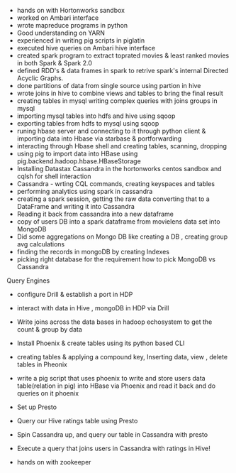 
- hands on with Hortonworks sandbox
- worked on Ambari interface
- wrote mapreduce programs in python
- Good understanding on YARN
- experienced in writing pig scripts in piglatin
- executed hive queries on Ambari hive interface
- created spark program to extract toprated movies & least ranked movies in both Spark & Spark 2.0
- defined RDD's & data frames in spark to retrive spark's internal Directed Acyclic Graphs.
- done partitions of data from single source using partion in hive
- wrote joins in hive to combine views and tables to bring the final result
- creating tables in mysql writing complex queries with joins groups in mysql
- importing mysql tables into hdfs and hive using sqoop
- exporting tables from hdfs to mysql using sqoop
- runing hbase server and connecting to it through python client & importing data into Hbase via starbase & portforwarding
- interacting through Hbase shell and creating tables, scanning, dropping
- using pig to import data into HBase using pig.backend.hadoop.hbase.HBaseStorage
- Installing Datastax Cassandra in the hortonworks centos sandbox and cqlsh for shell interaction
- Cassandra - wrting CQL commands, creating keyspaces and tables
- performing analytics using spark in cassandra
- creating a spark session, getting the raw data converting that to a DataFrame and writing it into Cassandra
- Reading it back from cassandra into a new dataframe 
- copy of users DB into a spark dataframe from movielens data set into MongoDB
- Did some aggregations on Mongo DB like creating a DB , creating group avg calculations
- finding the records in mongoDB by creating Indexes
- picking right database for the requirement how to pick MongoDB vs Cassandra

Query Engines
- configure Drill & establish a port in HDP
- interact with data in Hive , mongoDB in HDP via Drill
- Write joins across the data bases in hadoop echosystem to get the count & group by data
- Install Phoenix & create tables using its python based CLI
- creating tables & applying a compound key, Inserting data, view , delete tables in Pheonix
- write a pig script that uses phoenix to write and store users data table(relation in pig) into HBase via Phoenix and read it back and do queries on it phoenix
- Set up Presto
- Query our Hive ratings table using Presto
- Spin Cassandra up, and query our table in Cassandra with presto
- Execute a query that joins users in Cassandra with ratings in Hive!

- hands on with zookeeper
